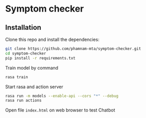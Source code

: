 # Symptom checker

## Installation

Clone this repo and install the dependencies:

```bash
git clone https://github.com/phamnam-mta/symptom-checker.git
cd symptom-checker
pip install -r requirements.txt
```

Train model by command

```bash
rasa train
```

Start rasa and action server

```bash
rasa run -m models --enable-api --cors "*" --debug
rasa run actions
```
Open file `index.html` on web browser to test Chatbot
